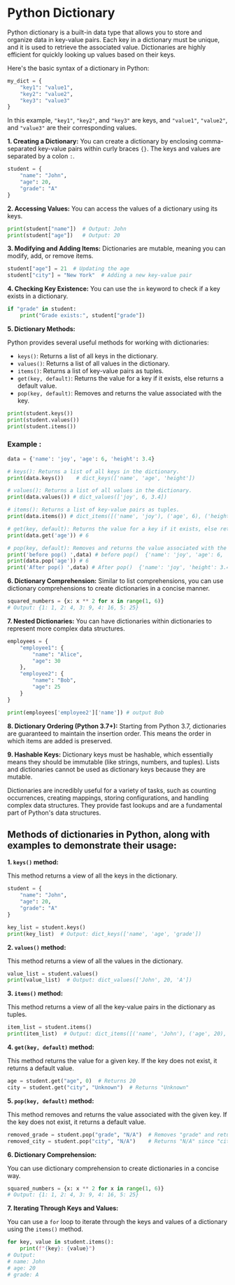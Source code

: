 # Python Dictionary

Python dictionary is a built-in data type that allows you to store and organize data in key-value pairs. Each key in a dictionary must be unique, and it is used to retrieve the associated value. Dictionaries are highly efficient for quickly looking up values based on their keys.

Here's the basic syntax of a dictionary in Python:

```python
my_dict = {
    "key1": "value1",
    "key2": "value2",
    "key3": "value3"
}
```

In this example, `"key1"`, `"key2"`, and `"key3"` are keys, and `"value1"`, `"value2"`, and `"value3"` are their corresponding values.



**1. Creating a Dictionary:**
You can create a dictionary by enclosing comma-separated key-value pairs within curly braces `{}`. The keys and values are separated by a colon `:`.

```python
student = {
    "name": "John",
    "age": 20,
    "grade": "A"
}
```

**2. Accessing Values:**
You can access the values of a dictionary using its keys.

```python
print(student["name"])  # Output: John
print(student["age"])   # Output: 20
```

**3. Modifying and Adding Items:**
Dictionaries are mutable, meaning you can modify, add, or remove items.

```python
student["age"] = 21  # Updating the age
student["city"] = "New York"  # Adding a new key-value pair
```

**4. Checking Key Existence:**
You can use the `in` keyword to check if a key exists in a dictionary.

```python
if "grade" in student:
    print("Grade exists:", student["grade"])
```

**5. Dictionary Methods:**

Python provides several useful methods for working with dictionaries:

- `keys()`: Returns a list of all keys in the dictionary.
- `values()`: Returns a list of all values in the dictionary.
- `items()`: Returns a list of key-value pairs as tuples.
- `get(key, default)`: Returns the value for a key if it exists, else returns a default value.
- `pop(key, default)`: Removes and returns the value associated with the key.

```python
print(student.keys())
print(student.values())
print(student.items())
```
### Example : 

```python
data = {'name': 'joy', 'age': 6, 'height': 3.4}

# keys(): Returns a list of all keys in the dictionary.
print(data.keys())    # dict_keys(['name', 'age', 'height'])

# values(): Returns a list of all values in the dictionary.
print(data.values()) # dict_values(['joy', 6, 3.4])

# items(): Returns a list of key-value pairs as tuples.
print(data.items()) # dict_items([('name', 'joy'), ('age', 6), ('height', 3.4)])

# get(key, default): Returns the value for a key if it exists, else returns a default value.
print(data.get('age')) # 6

# pop(key, default): Removes and returns the value associated with the key.
print('before pop() ',data) # before pop()  {'name': 'joy', 'age': 6, 'height': 3.4}
print(data.pop('age')) # 6
print('After pop() ',data) # After pop()  {'name': 'joy', 'height': 3.4}

```

**6. Dictionary Comprehension:**
Similar to list comprehensions, you can use dictionary comprehensions to create dictionaries in a concise manner.

```python
squared_numbers = {x: x ** 2 for x in range(1, 6)}
# Output: {1: 1, 2: 4, 3: 9, 4: 16, 5: 25}
```

**7. Nested Dictionaries:**
You can have dictionaries within dictionaries to represent more complex data structures.

```python
employees = {
    "employee1": {
        "name": "Alice",
        "age": 30
    },
    "employee2": {
        "name": "Bob",
        "age": 25
    }
}

print(employees['employee2']['name']) # output Bob

```

**8. Dictionary Ordering (Python 3.7+):**
Starting from Python 3.7, dictionaries are guaranteed to maintain the insertion order. This means the order in which items are added is preserved.

**9. Hashable Keys:**
Dictionary keys must be hashable, which essentially means they should be immutable (like strings, numbers, and tuples). Lists and dictionaries cannot be used as dictionary keys because they are mutable.

Dictionaries are incredibly useful for a variety of tasks, such as counting occurrences, creating mappings, storing configurations, and handling complex data structures. They provide fast lookups and are a fundamental part of Python's data structures.

## Methods of dictionaries in Python, along with examples to demonstrate their usage:


**1. `keys()` method:**

This method returns a view of all the keys in the dictionary.

```python
student = {
    "name": "John",
    "age": 20,
    "grade": "A"
}

key_list = student.keys()
print(key_list)  # Output: dict_keys(['name', 'age', 'grade'])
```

**2. `values()` method:**

This method returns a view of all the values in the dictionary.

```python
value_list = student.values()
print(value_list)  # Output: dict_values(['John', 20, 'A'])
```

**3. `items()` method:**

This method returns a view of all the key-value pairs in the dictionary as tuples.

```python
item_list = student.items()
print(item_list)  # Output: dict_items([('name', 'John'), ('age', 20), ('grade', 'A')])
```

**4. `get(key, default)` method:**

This method returns the value for a given key. If the key does not exist, it returns a default value.

```python
age = student.get("age", 0)  # Returns 20
city = student.get("city", "Unknown")  # Returns "Unknown"
```

**5. `pop(key, default)` method:**

This method removes and returns the value associated with the given key. If the key does not exist, it returns a default value.

```python
removed_grade = student.pop("grade", "N/A")  # Removes "grade" and returns "A"
removed_city = student.pop("city", "N/A")    # Returns "N/A" since "city" doesn't exist
```

**6. Dictionary Comprehension:**

You can use dictionary comprehension to create dictionaries in a concise way.

```python
squared_numbers = {x: x ** 2 for x in range(1, 6)}
# Output: {1: 1, 2: 4, 3: 9, 4: 16, 5: 25}
```

**7. Iterating Through Keys and Values:**

You can use a `for` loop to iterate through the keys and values of a dictionary using the `items()` method.

```python
for key, value in student.items():
    print(f"{key}: {value}")
# Output:
# name: John
# age: 20
# grade: A
```

